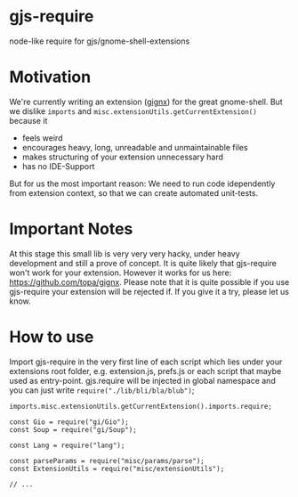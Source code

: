 gjs-require
===========

node-like require for gjs/gnome-shell-extensions

Motivation
===============
We're currently writing an extension ([gignx](https://github.com/topa/gignx)) for the great gnome-shell. But we dislike <code>imports</code> and <code>misc.extensionUtils.getCurrentExtension()</code> because it
 - feels weird
 - encourages heavy, long, unreadable and unmaintainable files
 - makes structuring of your extension unnecessary hard
 - has no IDE-Support

But for us the most important reason: We need to run code idependently from extension context, so that we can create automated unit-tests.

Important Notes
===============

At this stage this small lib is very very very hacky, under heavy development and still a prove of concept. It is quite likely that gjs-require won't work for your extension. However it works for us here: https://github.com/topa/gignx.
Please note that it is quite possible if you use gjs-require your extension will be rejected if. If you give it a try, please let us know.

How to use
==========

Import gjs-require in the very first line of each script which lies under your extensions root folder, e.g. extension.js, prefs.js or each script that maybe used as entry-point.
gjs.require will be injected in global namespace and you can just write <code>require("./lib/bli/bla/blub")</code>;

```
imports.misc.extensionUtils.getCurrentExtension().imports.require;

const Gio = require("gi/Gio");
const Soup = require("gi/Soup");

const Lang = require("lang");

const parseParams = require("misc/params/parse");
const ExtensionUtils = require("misc/extensionUtils");

// ...

```
